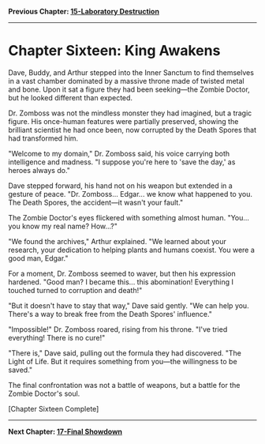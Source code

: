 **Previous Chapter: [15-Laboratory Destruction](./15-laboratory-destruction.md)**

---

# Chapter Sixteen: King Awakens

Dave, Buddy, and Arthur stepped into the Inner Sanctum to find themselves in a vast chamber dominated by a massive throne made of twisted metal and bone. Upon it sat a figure they had been seeking—the Zombie Doctor, but he looked different than expected.

Dr. Zomboss was not the mindless monster they had imagined, but a tragic figure. His once-human features were partially preserved, showing the brilliant scientist he had once been, now corrupted by the Death Spores that had transformed him.

"Welcome to my domain," Dr. Zomboss said, his voice carrying both intelligence and madness. "I suppose you're here to 'save the day,' as heroes always do."

Dave stepped forward, his hand not on his weapon but extended in a gesture of peace. "Dr. Zomboss... Edgar... we know what happened to you. The Death Spores, the accident—it wasn't your fault."

The Zombie Doctor's eyes flickered with something almost human. "You... you know my real name? How...?"

"We found the archives," Arthur explained. "We learned about your research, your dedication to helping plants and humans coexist. You were a good man, Edgar."

For a moment, Dr. Zomboss seemed to waver, but then his expression hardened. "Good man? I became this... this abomination! Everything I touched turned to corruption and death!"

"But it doesn't have to stay that way," Dave said gently. "We can help you. There's a way to break free from the Death Spores' influence."

"Impossible!" Dr. Zomboss roared, rising from his throne. "I've tried everything! There is no cure!"

"There is," Dave said, pulling out the formula they had discovered. "The Light of Life. But it requires something from you—the willingness to be saved."

The final confrontation was not a battle of weapons, but a battle for the Zombie Doctor's soul.

[Chapter Sixteen Complete]

---

**Next Chapter: [17-Final Showdown](./17-final-showdown.md)**